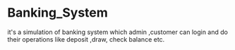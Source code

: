 # Banking_System
it's a simulation of banking system which admin ,customer can login and do their operations like deposit ,draw, check balance etc.
